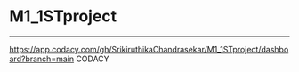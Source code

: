 # M1_1STproject
-------------------------------------------------------------------------------------------------------------------------------------------------------------------------
https://app.codacy.com/gh/SrikiruthikaChandrasekar/M1_1STproject/dashboard?branch=main   CODACY
